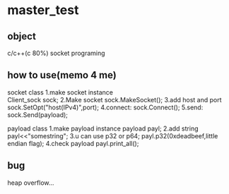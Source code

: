 # master_test

## object
c/c++(c 80%) socket programing

## how to use(memo 4 me)
  socket class
  1.make socket instance  
   Client_sock sock;
  2.Make socket
   sock.MakeSocket();
  3.add host and port
   sock.SetOpt("host(IPv4)",port);
  4.connect:
   sock.Connect();
  5.send:
   sock.Send(payload);

  payload class
  1.make payload instance
   payload payl;
  2.add string 
   payl<<"somestring";
  3.u can use p32 or p64;
   payl.p32(0xdeadbeef,little endian flag);
  4.check payload
   payl.print_all();
 
## bug 
heap overflow...

